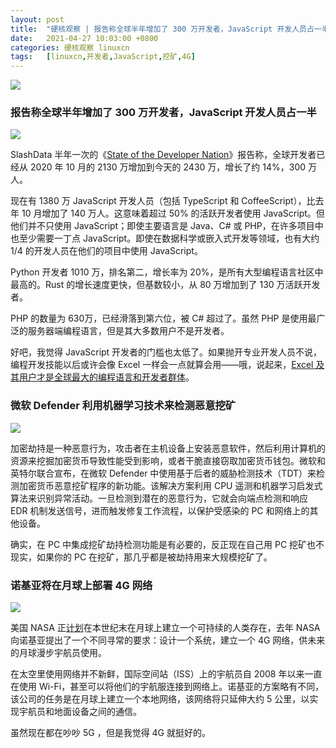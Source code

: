 ```yaml
---
layout: post
title:	"硬核观察 | 报告称全球半年增加了 300 万开发者，JavaScript 开发人员占一半"
date:	2021-04-27 10:03:00 +0800 
categories:	硬核观察 linuxcn 
tags:	[linuxcn,开发者,JavaScript,挖矿,4G]
---
```



![](/Asserts/Images//attachment/album/202104/27/100244bcaizxyci0yxvcz0.jpg)


### 报告称全球半年增加了 300 万开发者，JavaScript 开发人员占一半


![](/Asserts/Images//attachment/album/202104/27/100253o5tyznxxjnfyygnl.jpg)


SlashData 半年一次的《[State of the Developer Nation](https://www.slashdata.co/free-resources/developer-economics-state-of-the-developer-nation-20th-edition)》报告称，全球开发者已经从 2020 年 10 月的 2130 万增加到今天的 2430 万，增长了约 14%，300 万人。


现在有 1380 万 JavaScript 开发人员（包括 TypeScript 和 CoffeeScript），比去年 10 月增加了 140 万人。这意味着超过 50% 的活跃开发者使用 JavaScript。但他们并不只使用 JavaScript；即使主要语言是 Java、C# 或 PHP，在许多项目中也至少需要一丁点 JavaScript。即使在数据科学或嵌入式开发等领域，也有大约 1/4 的开发人员在他们的项目中使用 JavaScript。


Python 开发者 1010 万，排名第二，增长率为 20%，是所有大型编程语言社区中最高的。Rust 的增长速度更快，但基数较小，从 80 万增加到了 130 万活跃开发者。


PHP 的数量为 630万，已经滑落到第六位，被 C# 超过了。虽然 PHP 是使用最广泛的服务器端编程语言，但是其大多数用户不是开发者。


好吧，我觉得 JavaScript 开发者的门槛也太低了。如果抛开专业开发人员不说，编程开发技能以后或许会像 Excel 一样会一点就算会用——哦，说起来，[Excel 及其用户才是全球最大的编程语言和开发者群体](/article-13078-1.html)。


### 微软 Defender 利用机器学习技术来检测恶意挖矿


![](/Asserts/Images//attachment/album/202104/27/100309pe2oezgaoes2awno.jpg)


加密劫持是一种恶意行为，攻击者在主机设备上安装恶意软件，然后利用计算机的资源来挖掘加密货币导致性能受到影响，或者干脆直接窃取加密货币钱包。微软和英特尔联合宣布，在微软 Defender 中使用基于后者的威胁检测技术（TDT）来检测加密货币恶意挖矿程序的新功能。该解决方案利用 CPU 遥测和机器学习启发式算法来识别异常活动。一旦检测到潜在的恶意行为，它就会向端点检测和响应 EDR 机制发送信号，进而触发修复工作流程，以保护受感染的 PC 和网络上的其他设备。


确实，在 PC 中集成挖矿劫持检测功能是有必要的，反正现在自己用 PC 挖矿也不现实，如果你的 PC 在挖矿，那几乎都是被劫持用来大规模挖矿了。


### 诺基亚将在月球上部署 4G 网络


![](/Asserts/Images//attachment/album/202104/27/100332iuvut2uqs3u29u2h.jpg)


美国 NASA 正[计划](https://www.zdnet.com/article/the-moon-is-going-to-get-its-own-4g-network-thanks-to-this-rugged-lunar-rover/)在本世纪末在月球上建立一个可持续的人类存在，去年 NASA 向诺基亚提出了一个不同寻常的要求：设计一个系统，建立一个 4G 网络，供未来的月球漫步宇航员使用。


在太空里使用网络并不新鲜，国际空间站（ISS）上的宇航员自 2008 年以来一直在使用 Wi-Fi，甚至可以将他们的宇航服连接到网络上。诺基亚的方案略有不同，该公司的任务是在月球上建立一个本地网络，该网络将只延伸大约 5 公里，以实现宇航员和地面设备之间的通信。


虽然现在都在吵吵 5G ，但是我觉得 4G 就挺好的。
